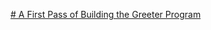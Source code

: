 [# A First Pass of Building the Greeter Program](https://github.com/google/wire/blob/fda113507a5479ee9f8afc6a4b6101244ebc7c0f/_tutorial/README.md#a-first-pass-of-building-the-greeter-program)
